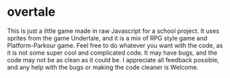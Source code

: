 # overtale
This is just a little game made in raw Javascript for a school project. It uses sprites from the game Undertale, and it is a mix of RPG style game and Platform-Parkour game. 
Feel free to do whatever you want with the code, as it is not some super cool and complicated code. It may have bugs, and the code may not be as clean as it could be.
I appreciate all feedback possible, and any help with the bugs or making the code cleaner is Welcome.
